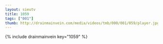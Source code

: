 ```yaml
--- 
layout: sieutv
title: 1059
tags: ["001"]
thumb: http://drainmainvein.com/media/videos/tmb/000/001/059/player.jpg
---
```

{% include drainmainvein key="1059" %} 
